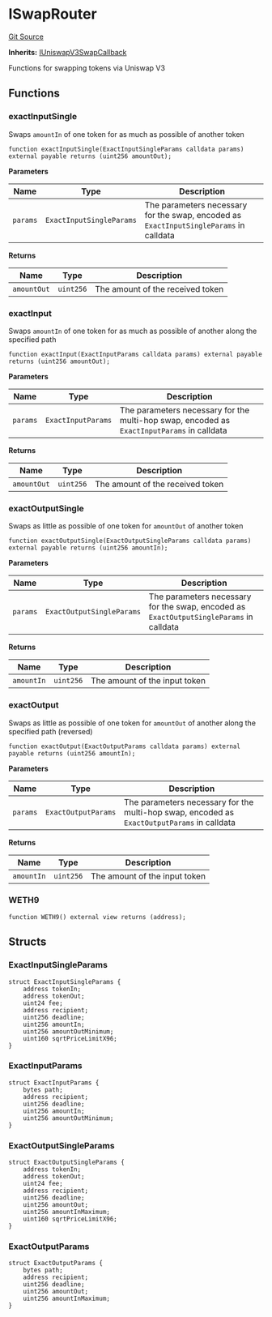 # ISwapRouter
[Git Source](https://github.com//Team3dVidyaGames/Contracts/blob/587f423f64ab56a242c28dfa0c3602ff1cc24292/src/contracts/agnosia/UniRouterDataV3.sol)

**Inherits:**
[IUniswapV3SwapCallback](/src/contracts/agnosia/UniRouterDataV3.sol/interface.IUniswapV3SwapCallback.md)

Functions for swapping tokens via Uniswap V3


## Functions
### exactInputSingle

Swaps `amountIn` of one token for as much as possible of another token


```solidity
function exactInputSingle(ExactInputSingleParams calldata params) external payable returns (uint256 amountOut);
```
**Parameters**

|Name|Type|Description|
|----|----|-----------|
|`params`|`ExactInputSingleParams`|The parameters necessary for the swap, encoded as `ExactInputSingleParams` in calldata|

**Returns**

|Name|Type|Description|
|----|----|-----------|
|`amountOut`|`uint256`|The amount of the received token|


### exactInput

Swaps `amountIn` of one token for as much as possible of another along the specified path


```solidity
function exactInput(ExactInputParams calldata params) external payable returns (uint256 amountOut);
```
**Parameters**

|Name|Type|Description|
|----|----|-----------|
|`params`|`ExactInputParams`|The parameters necessary for the multi-hop swap, encoded as `ExactInputParams` in calldata|

**Returns**

|Name|Type|Description|
|----|----|-----------|
|`amountOut`|`uint256`|The amount of the received token|


### exactOutputSingle

Swaps as little as possible of one token for `amountOut` of another token


```solidity
function exactOutputSingle(ExactOutputSingleParams calldata params) external payable returns (uint256 amountIn);
```
**Parameters**

|Name|Type|Description|
|----|----|-----------|
|`params`|`ExactOutputSingleParams`|The parameters necessary for the swap, encoded as `ExactOutputSingleParams` in calldata|

**Returns**

|Name|Type|Description|
|----|----|-----------|
|`amountIn`|`uint256`|The amount of the input token|


### exactOutput

Swaps as little as possible of one token for `amountOut` of another along the specified path (reversed)


```solidity
function exactOutput(ExactOutputParams calldata params) external payable returns (uint256 amountIn);
```
**Parameters**

|Name|Type|Description|
|----|----|-----------|
|`params`|`ExactOutputParams`|The parameters necessary for the multi-hop swap, encoded as `ExactOutputParams` in calldata|

**Returns**

|Name|Type|Description|
|----|----|-----------|
|`amountIn`|`uint256`|The amount of the input token|


### WETH9


```solidity
function WETH9() external view returns (address);
```

## Structs
### ExactInputSingleParams

```solidity
struct ExactInputSingleParams {
    address tokenIn;
    address tokenOut;
    uint24 fee;
    address recipient;
    uint256 deadline;
    uint256 amountIn;
    uint256 amountOutMinimum;
    uint160 sqrtPriceLimitX96;
}
```

### ExactInputParams

```solidity
struct ExactInputParams {
    bytes path;
    address recipient;
    uint256 deadline;
    uint256 amountIn;
    uint256 amountOutMinimum;
}
```

### ExactOutputSingleParams

```solidity
struct ExactOutputSingleParams {
    address tokenIn;
    address tokenOut;
    uint24 fee;
    address recipient;
    uint256 deadline;
    uint256 amountOut;
    uint256 amountInMaximum;
    uint160 sqrtPriceLimitX96;
}
```

### ExactOutputParams

```solidity
struct ExactOutputParams {
    bytes path;
    address recipient;
    uint256 deadline;
    uint256 amountOut;
    uint256 amountInMaximum;
}
```

